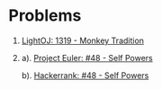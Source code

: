 # Problems
1. [LightOJ: 1319 - Monkey Tradition](http://www.lightoj.com/volume_showproblem.php?problem=1319)
2. a). [Project Euler: #48 - Self Powers](https://projecteuler.net/problem=48)

   b). [Hackerrank: #48 - Self Powers](https://www.hackerrank.com/contests/projecteuler/challenges/euler048/problem)
